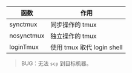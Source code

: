 | 函数       | 作用                       |
| ---------- | -------------------------- |
| synctmux   | 同步操作的 tmux            |
| nosynctmux | 独立操作的 tmux            |
| loginTmux  | 使用 tmux 取代 login shell |

> BUG：无法 `scp` 到目标机器。
